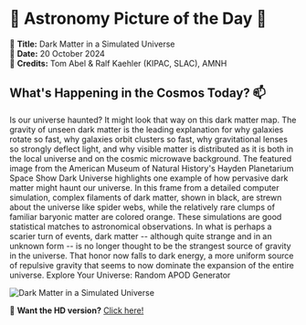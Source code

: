 # 🌌 **Astronomy Picture of the Day** 🌌

🔭 **Title:** Dark Matter in a Simulated Universe  
📅 **Date:** 20 October 2024  
📸 **Credits:** 
Tom Abel & 
Ralf Kaehler 
(KIPAC, 
SLAC), 
AMNH
  

## **What's Happening in the Cosmos Today?** 📫

Is our universe haunted?  It might look that way on this dark matter map.  The gravity of unseen dark matter is the leading explanation for why galaxies rotate so fast, why galaxies orbit clusters so fast, why gravitational lenses so strongly deflect light, and why visible matter is distributed as it is both in the local universe and on the cosmic microwave background.  The featured image from the American Museum of Natural History's Hayden Planetarium Space Show Dark Universe highlights one example of how pervasive dark matter might haunt our universe.  In this frame from a detailed computer simulation, complex filaments of dark matter, shown in black, are strewn about the universe like spider webs, while the relatively rare clumps of familiar baryonic matter are colored orange. These simulations are good statistical matches to astronomical observations.  In what is perhaps a scarier turn of events, dark matter -- although quite strange and in an unknown form -- is no longer thought to be the strangest source of gravity in the universe. That honor now falls to dark energy, a more uniform source of repulsive gravity that seems to now dominate the expansion of the entire universe.    Explore Your Universe: Random APOD Generator


![Dark Matter in a Simulated Universe](https://apod.nasa.gov/apod/image/2410/DarkMatter_KipacAmnh_960.jpg)

🌠 **Want the HD version?** [Click here!](https://apod.nasa.gov/apod/image/2410/DarkMatter_KipacAmnh_1200.jpg)
